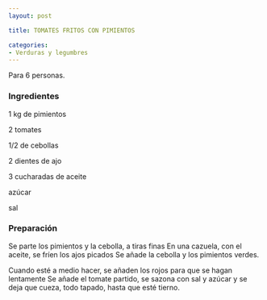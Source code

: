```yaml
---
layout: post

title: TOMATES FRITOS CON PIMIENTOS

categories:
- Verduras y legumbres
---
```

Para 6 personas.

<h3>Ingredientes</h3>

1 kg de pimientos

2 tomates

1/2 de cebollas

2 dientes de ajo

3 cucharadas de aceite

azúcar

sal

<h3>Preparación</h3>

Se parte los pimientos y la cebolla, a tiras finas En una cazuela, con el aceite, se fríen los ajos picados Se añade la cebolla y los pimientos verdes.

Cuando esté a medio hacer, se añaden los rojos para que se hagan lentamente Se añade el tomate partido, se sazona con sal y azúcar y se deja que cueza, todo tapado, hasta que esté tierno.